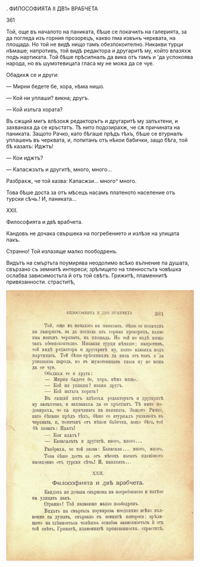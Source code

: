 ﻿. ФИЛОСОФИЯТА II ДВ1» ВРАБЧЕТА

361

Той, още въ началото на паниката, бѣше се покачилъ на галерията, за да погледа изъ горния прозорецъ, какво пма извънъ черквата, на площада. Но той не видѣ нищо тамъ обезпокоително. Никакви турци нѣмаше; напротивъ, той видѣ редактора и другаритѣ му, който влазяхж подъ нартиката. Той бѣше прѣсипналъ да вика отъ тамъ и 'да успокоява народа, но въ шумотевицата гласа му не можа да се чуе.

Обадихѫ се и други:

— Мирни бедете бе, хора, нѣма нишо.

— Кой ни уплаши? викна; другъ.

— Кой излъга хората?

Въ сжщий мигъ влѣзохѫ редакторътъ и другаритѣ му запъхтени, и захванаха да се кръстатъ. Тѣ нито подозирахж, че сѫ причината на паниката. Защото Рачко, като бѣгаше прѣдъ тѣхъ, бѣше се втурналъ уплашенъ въ черквата, и, попитанъ отъ нѣкои бабички, защо бѣга, той бѣ казалъ: Иджтъ!

— Кои иджтъ?

— Капасжзътъ и другитѣ, много, много...

Разбрахж, че той казва: Капасжзи... много^ много.

Това бѣше доста за отъ мѣсецъ насамъ платеното население отъ турски сѣчь.! И, паниката...

XXII.

Философията и двѣ врабчета.

Кандовъ не дочака свършека на погребението и излѣзе на улицата пакъ.

Странно! Той излазяще малко поободренъ.

Видътъ на смъртьта поумирява неодолимо всѣко вълнение па душата, свързано съ земнитѣ интереси; зрѣлището на тленностьта човѣшка ослабва зависимостьта й отъ той свѣтъ. Грижитѣ, пламеннитѣ привязанности. страститѣ,

![original](images/402.jpg)

